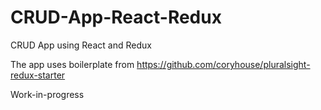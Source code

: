 # CRUD-App-React-Redux
CRUD App using React and Redux

The app uses boilerplate from https://github.com/coryhouse/pluralsight-redux-starter

Work-in-progress
